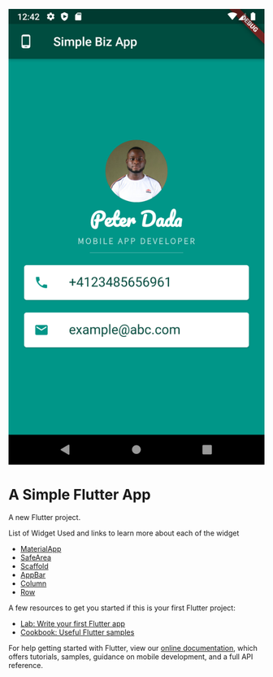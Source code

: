 ![Screenshot](https://github.com/dapetoo/D-Card/blob/master/flutter_01.png)
# A Simple Flutter App

A new Flutter project.

List of Widget Used and links to learn more about each of the widget
* [MaterialApp](https://api.flutter.dev/flutter/material/Material-class.html)
* [SafeArea](https://api.flutter.dev/flutter/widgets/SafeArea-class.html)
* [Scaffold](https://api.flutter.dev/flutter/material/Scaffold-class.html)
* [AppBar](https://api.flutter.dev/flutter/material/AppBar-class.html)
* [Column](https://api.flutter.dev/flutter/widgets/Column-class.html)
* [Row](https://api.flutter.dev/flutter/widgets/Row-class.html)



A few resources to get you started if this is your first Flutter project:

- [Lab: Write your first Flutter app](https://flutter.dev/docs/get-started/codelab)
- [Cookbook: Useful Flutter samples](https://flutter.dev/docs/cookbook)

For help getting started with Flutter, view our
[online documentation](https://flutter.dev/docs), which offers tutorials,
samples, guidance on mobile development, and a full API reference.
